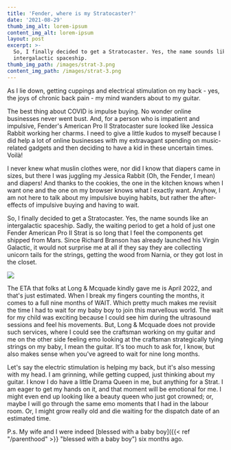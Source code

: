 ```yaml
---
title: 'Fender, where is my Stratocaster?'
date: '2021-08-29'
thumb_img_alt: lorem-ipsum
content_img_alt: lorem-ipsum
layout: post
excerpt: >-
  So, I finally decided to get a Stratocaster. Yes, the name sounds like an
  intergalactic spaceship.
thumb_img_path: /images/strat-3.png
content_img_path: /images/strat-3.png
---
```

As I lie down, getting cuppings and electrical stimulation on my back - yes, the joys of chronic back pain - my mind wanders about to my guitar. 

The best thing about COVID is impulse buying. No wonder online businesses never went bust. And, for a person who is impatient and impulsive, Fender's American Pro II Stratocaster sure looked like Jessica Rabbit working her charms. I need to give a little kudos to myself because I did help a lot of online businesses with my extravagant spending on music-related gadgets and then deciding to have a kid in these uncertain times. Voilà!  

I never knew what muslin clothes were, nor did I know that diapers came in sizes, but there I was juggling my Jessica Rabbit (Oh, the Fender, I mean) and diapers! And thanks to the cookies, the one in the kitchen knows when I want one and the one on my browser knows what I exactly want. Anyhow, I am not here to talk about my impulsive buying habits, but rather the after-effects of impulsive buying and having to wait.

So, I finally decided to get a  Stratocaster. Yes, the name sounds like an intergalactic spaceship. Sadly, the waiting period to get a hold of just one Fender American Pro II Strat is so long that I feel the components get shipped from Mars. Since Richard Branson has already launched his Virgin Galactic, it would not surprise me at all if they say they are collecting unicorn tails for the strings, getting the wood from Narnia, or they got lost in the closet. 

![](/\_static/app-assets/strat-2.png)

The ETA that folks at Long & Mcquade kindly gave me is April 2022, and that's just estimated. When I break my fingers counting the months, it comes to a full nine months of WAIT. Which pretty much makes me revisit the time I had to wait for my baby boy to join this marvellous world. The wait for my child was exciting because I could see him during the ultrasound sessions and feel his movements. But, Long & Mcquade does not provide such services, where I could see the craftsman working on my guitar and me on the other side feeling emo looking at the craftsman strategically tying strings on my baby, I mean the guitar. It's too much to ask for, I know, but also makes sense when you've agreed to wait for nine long months.  

Let's say the electric stimulation is helping my back, but it's also messing with my head. I am grinning, while getting cupped, just thinking about my guitar. I know I do have a little Drama Queen in me, but anything for a Strat. I am eager to get my hands on it, and that moment will be emotional for me. I might even end up looking like a beauty queen who just got crowned; or, maybe I will go through the same emo moments that I had in the labour room. Or, I might grow really old and die waiting for the dispatch date of an estimated time.

P.s. My wife and I were indeed \[blessed with a baby boy]\({{< ref "/parenthood" >}} "blessed with a baby boy")  six months ago.
